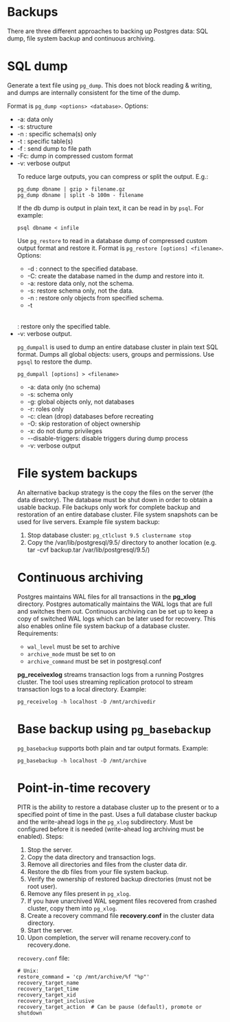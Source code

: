 # Backups

There are three different approaches to backing up Postgres data: SQL
dump, file system backup and continuous archiving.

# SQL dump

Generate a text file using ``pg_dump``. This does not block reading &
writing, and dumps are internally consistent for the time of the dump.

Format is ``pg_dump <options> <database>``. Options:

* -a: data only
* -s: structure
* -n <schema>: specific schema(s) only
* -t <table>: specific table(s)
* -f <path>: send dump to file path
* -Fc: dump in compressed custom format
* -v: verbose output

To reduce large outputs, you can compress or split the output. E.g.:

```
pg_dump dbname | gzip > filename.gz
pg_dump dbname | split -b 100m - filename
```

If the db dump is output in plain text, it can be read in by ``psql``.
For example:

```
psql dbname < infile
```

Use ``pg_restore`` to read in a database dump of compressed custom
output format and restore it. Format is ``pg_restore [options]
<filename>``. Options:

* -d <database name>: connect to the specified database.
* -C: create the database named in the dump and restore into it.
* -a: restore data only, not the schema.
* -s: restore schema only, not the data.
* -n <schema>: restore only objects from specified schema.
* -t <table>: restore only the specified table.
* -v: verbose output.

``pg_dumpall`` is used to dump an entire database cluster in plain text
SQL format. Dumps all global objects: users, groups and permissions. Use
``pgsql`` to restore the dump.

```
pg_dumpall [options] > <filename>
```

* -a: data only (no schema)
* -s: schema only
* -g: global objects only, not databases
* -r: roles only
* -c: clean (drop) databases before recreating
* -O: skip restoration of object ownership
* -x: do not dump privileges
* --disable-triggers: disable triggers during dump process
* -v: verbose output

# File system backups

An alternative backup strategy is the copy the files on the server (the
data directory). The database must be shut down in order to obtain a
usable backup. File backups only work for complete backup and
restoration of an entire database cluster. File system snapshots can be
used for live servers. Example file system backup:

1. Stop database cluster: ``pg_ctlclust 9.5 clustername stop``
2. Copy the /var/lib/postgresql/9.5/<clustername> directory to another
   location (e.g. tar -cvf backup.tar /var/lib/postgresql/9.5/<clustername>)


# Continuous archiving

Postgres maintains WAL files for all transactions in the **pg_xlog**
directory. Postgres automatically maintains the WAL logs that are full
and switches them out. Continuous archiving can be set up to keep a copy
of switched WAL logs which can be later used for recovery. This also
enables online file system backup of a database cluster. Requirements:

* ``wal_level`` must be set to archive
* ``archive_mode`` must be set to on
* ``archive_command`` must be set in postgresql.conf

**pg_receivexlog** streams transaction logs from a running Postgres
cluster. The tool uses streaming replication protocol to stream
transaction logs to a local directory. Example:

```
pg_receivelog -h localhost -D /mnt/archivedir
```

# Base backup using ``pg_basebackup``

``pg_basebackup`` supports both plain and tar output formats. Example:

```
pg_basebackup -h localhost -D /mnt/archive
```

# Point-in-time recovery

PITR is the ability to restore a database cluster up to the present or
to a specified point of time in the past. Uses a full database cluster
backup and the write-ahead logs in the ``pg_xlog`` subdirectory. Must be
configured before it is needed (write-ahead log archiving must be
enabled). Steps:

1. Stop the server.
2. Copy the data directory and transaction logs.
3. Remove all directories and files from the cluster data dir.
4. Restore the db files from your file system backup.
5. Verify the ownership of restored backup directories (must not be root
   user).
6. Remove any files present in ``pg_xlog``.
7. If you have unarchived WAL segment files recovered from crashed
   cluster, copy them into ``pg_xlog``.
8. Create a recovery command file **recovery.conf** in the cluster data
   directory.
9. Start the server.
10. Upon completion, the server will rename recovery.conf to recovery.done.

```recovery.conf``` file:

```
# Unix:
restore_command = 'cp /mnt/archive/%f "%p"'
recovery_target_name
recovery_target_time
recovery_target_xid
recovery_target_inclusive
recovery_target_action  # Can be pause (default), promote or shutdown
```
